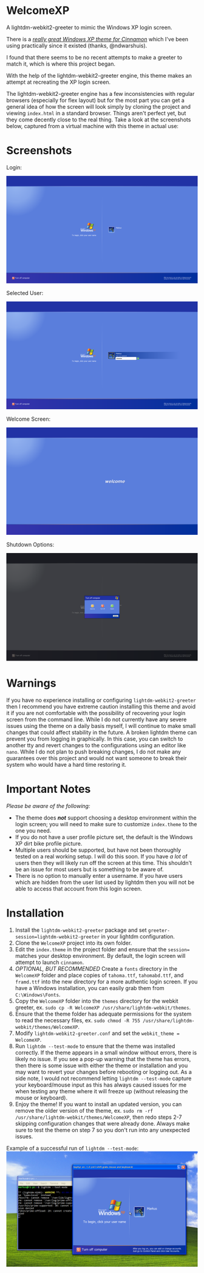 # WelcomeXP
A lightdm-webkit2-greeter to mimic the Windows XP login screen.

There is a [*really great Windows XP theme for Cinnamon*](https://github.com/ndwarshuis/CinnXP) which I've been using practically since it existed (thanks, @ndwarshuis).

I found that there seems to be no recent attempts to make a greeter to match it, which is where this project began.

With the help of the lightdm-webkit2-greeter engine, this theme makes an attempt at recreating the XP login screen.

The lightdm-webkit2-greeter engine has a few inconsistencies with regular browsers (especially for flex layout) but for the most part you can get a general idea of how the screen will look simply by cloning the project and viewing `index.html` in a standard browser. Things aren't perfect yet, but they come decently close to the real thing. Take a look at the screenshots below, captured from a virtual machine with this theme in actual use:

# Screenshots
Login:

![login](screenshot/login.png)

Selected User:

![user_selected](screenshot/user_selected.png)

Welcome Screen:

![welcome](screenshot/welcome.png)

Shutdown Options:

![shutdown_options](screenshot/shutdown_options.png)

# Warnings
If you have no experience installing or configuring `lightdm-webkit2-greeter` then I recommend you have extreme caution installing this theme and avoid it if you are not comfortable with the possibility of recovering your login screen from the command line. While I do not currently have any severe issues using the theme on a daily basis myself, I will continue to make small changes that could affect stability in the future. A broken lightdm theme can prevent you from logging in graphically. In this case, you can switch to another tty and revert changes to the configurations using an editor like `nano`. While I do not plan to push breaking changes, I do not make any guarantees over this project and would not want someone to break their system who would have a hard time restoring it.

# Important Notes
*Please be aware of the following:*
* The theme does ***not*** support choosing a desktop environment within the login screen; you will need to make sure to customize `index.theme` to the one you need.
* If you do not have a user profile picture set, the default is the Windows XP dirt bike profile picture.
* Multiple users should be supported, but have not been thoroughly tested on a real working setup. I will do this soon. If you have *a lot* of users then they will likely run off the screen at this time. This shouldn't be an issue for most users but is something to be aware of.
* There is no option to manually enter a username. If you have users which are hidden from the user list used by lightdm then you will not be able to access that account from this login screen.

# Installation
1) Install the `lightdm-webkit2-greeter` package and set `greeter-session=lightdm-webkit2-greeter` in your lightdm configuration.
2) Clone the `WelcomeXP` project into its own folder.
3) Edit the `index.theme` in the project folder and ensure that the `session=` matches your desktop environment. By default, the login screen will attempt to launch `cinnamon`.
4) *OPTIONAL, BUT RECOMMENDED* Create a `fonts` directory in the `WelcomeXP` folder and place copies of `tahoma.ttf`, `tahomabd.ttf`, and `framd.ttf` into the new directory for a more authentic login screen. If you have a Windows installation, you can easily grab them from `C:\Windows\Fonts`.
5) Copy the `WelcomeXP` folder into the `themes` directory for the webkit greeter, ex. `sudo cp -R WelcomeXP /usr/share/lightdm-webkit/themes`.
6) Ensure that the theme folder has adequate permissions for the system to read the necessary files, ex. `sudo chmod -R 755 /usr/share/lightdm-webkit/themes/WelcomeXP`.
7) Modify `lightdm-webkit2-greeter.conf` and set the `webkit_theme = WelcomeXP`.
8) Run `lightdm --test-mode` to ensure that the theme was installed correctly. If the theme appears in a small window without errors, there is likely no issue. If you see a pop-up warning that the theme has errors, then there is some issue with either the theme or installation and you may want to revert your changes before rebooting or logging out. As a side note, I would not recommend letting `lightdm --test-mode` capture your keyboard/mouse input as this has always caused issues for me when testing any theme where it will freeze up (without releasing the mouse or keyboard).
9) Enjoy the theme! If you want to install an updated version, you can remove the older version of the theme, ex. `sudo rm -rf /usr/share/lightdm-webkit/themes/WelcomeXP`, then redo steps 2-7 skipping configuration changes that were already done. Always make sure to test the theme on step 7 so you don't run into any unexpected issues.

Example of a successful run of `lightdm --test-mode`:
![lightdm_test_mode](screenshot/lightdm_test_mode.png)

